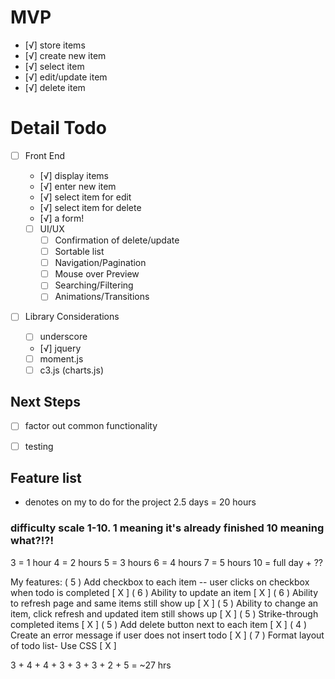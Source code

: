 # MVP
- [√] store items
 - [√] create new item
 - [√] select item
 - [√] edit/update item
 - [√] delete item


 # Detail Todo
 - [ ] Front End
   - [√] display items
   - [√] enter new item
   - [√] select item for edit
   - [√] select item for delete
   - [√] a form!

   - [ ] UI/UX
     - [ ] Confirmation of delete/update
     - [ ] Sortable list
     - [ ] Navigation/Pagination
     - [ ] Mouse over Preview
     - [ ] Searching/Filtering
     - [ ] Animations/Transitions

  - [ ] Library Considerations
    - [ ] underscore
    - [√] jquery
    - [ ] moment.js
    - [ ] c3.js (charts.js)

 ## Next Steps

  - [ ] factor out common functionality
  - [ ] testing


  ## Feature list
  * denotes on my to do for the project
  2.5 days = 20 hours

  ### difficulty scale 1-10. 1 meaning it's already finished 10 meaning what?!?!
  3 = 1 hour
  4 = 2 hours
  5 = 3 hours
  6 = 4 hours
  7 = 5 hours
  10 = full day + ??


My features:
( 5 ) Add checkbox to each item -- user clicks on checkbox when todo is completed [ X ]
( 6 ) Ability to update an item [ X ]
( 6 ) Ability to refresh page and same items still show up [ X ]
( 5 ) Ability to change an item, click refresh and updated item still shows up  [ X ]
( 5 ) Strike-through completed items [ X ]
( 5 ) Add delete button next to each item [ X ]
( 4 ) Create an error message if user does not insert todo [ X ]
( 7 ) Format layout of todo list- Use CSS [ X ]

3 + 4 + 4 + 3 + 3 + 3 + 2 + 5 = ~27 hrs






